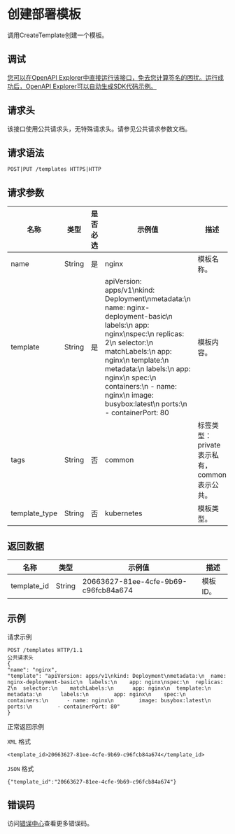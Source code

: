 # 创建部署模板

调用CreateTemplate创建一个模板。

## 调试

[您可以在OpenAPI Explorer中直接运行该接口，免去您计算签名的困扰。运行成功后，OpenAPI Explorer可以自动生成SDK代码示例。](https://api.aliyun.com/#product=CS&api=CreateTemplate&type=ROA&version=2015-12-15)

## 请求头

该接口使用公共请求头，无特殊请求头。请参见公共请求参数文档。

## 请求语法

```
POST|PUT /templates HTTPS|HTTP
```

## 请求参数

|名称|类型|是否必选|示例值|描述|
|--|--|----|---|--|
|name|String|是|nginx|模板名称。 |
|template|String|是|apiVersion: apps/v1\\nkind: Deployment\\nmetadata:\\n name: nginx-deployment-basic\\n labels:\\n app: nginx\\nspec:\\n replicas: 2\\n selector:\\n matchLabels:\\n app: nginx\\n template:\\n metadata:\\n labels:\\n app: nginx\\n spec:\\n containers:\\n - name: nginx\\n image: busybox:latest\\n ports:\\n - containerPort: 80|模板内容。 |
|tags|String|否|common|标签类型：private表示私有，common表示公共。 |
|template\_type|String|否|kubernetes|模板类型。 |

## 返回数据

|名称|类型|示例值|描述|
|--|--|---|--|
|template\_id|String|20663627-81ee-4cfe-9b69-c96fcb84a674|模板ID。 |

## 示例

请求示例

```
POST /templates HTTP/1.1
公共请求头
{
"name": "nginx",
"template": "apiVersion: apps/v1\nkind: Deployment\nmetadata:\n  name: nginx-deployment-basic\n  labels:\n    app: nginx\nspec:\n  replicas: 2\n  selector:\n    matchLabels:\n      app: nginx\n  template:\n    metadata:\n      labels:\n        app: nginx\n    spec:\n      containers:\n      - name: nginx\n        image: busybox:latest\n        ports:\n        - containerPort: 80"
}
```

正常返回示例

`XML` 格式

```
<template_id>20663627-81ee-4cfe-9b69-c96fcb84a674</template_id>
```

`JSON` 格式

```
{"template_id":"20663627-81ee-4cfe-9b69-c96fcb84a674"}
```

## 错误码

访问[错误中心](https://error-center.aliyun.com/status/product/CS)查看更多错误码。

